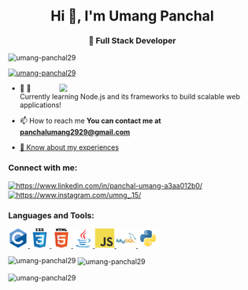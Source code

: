 <h1 align="center">Hi 👋, I'm Umang Panchal</h1>
<h3 align="center">🚀 Full Stack Developer </h3>

<p align="left"> <img src="https://komarev.com/ghpvc/?username=umang-panchal29&label=Profile%20views&color=0e75b6&style=flat" alt="umang-panchal29" /> </p>

<p align="left"> <a href="https://github.com/ryo-ma/github-profile-trophy"><img src="https://github-profile-trophy.vercel.app/?username=umang-panchal29" alt="umang-panchal29" /></a> </p>



<img align="right" width="400" src="https://static.wixstatic.com/media/bbe642_62414e50bef34ce28db1afabf55f17ec~mv2.gif">

- 🌱 🚀 Currently learning Node.js and its frameworks to build scalable web applications!

- 📫 How to reach me **You can contact me at panchalumang2929@gmail.com**

-  <a href="https://drive.google.com/file/d/1t-s8HAod-IKTvxVdFhL4jPX_q77y99j_/view">📄 Know about my experiences</a>

<h3 align="left">Connect with me:</h3>
<p align="left">
<a href="https://linkedin.com/in/https://www.linkedin.com/in/panchal-umang-a3aa012b0/" target="blank"><img align="center" src="https://raw.githubusercontent.com/rahuldkjain/github-profile-readme-generator/master/src/images/icons/Social/linked-in-alt.svg" alt="https://www.linkedin.com/in/panchal-umang-a3aa012b0/" height="30" width="40" /></a>
<a href="https://instagram.com/https://www.instagram.com/umng_.15/" target="blank"><img align="center" src="https://raw.githubusercontent.com/rahuldkjain/github-profile-readme-generator/master/src/images/icons/Social/instagram.svg" alt="https://www.instagram.com/umng_.15/" height="30" width="40" /></a>
</p>

<h3 align="left">Languages and Tools:</h3>
<p align="left"> <a href="https://www.cprogramming.com/" target="_blank" rel="noreferrer"> 
<img src="https://raw.githubusercontent.com/devicons/devicon/master/icons/c/c-original.svg" alt="c" width="40" height="40"/> </a> <a href="https://www.w3schools.com/css/" target="_blank" rel="noreferrer"> <img src="https://raw.githubusercontent.com/devicons/devicon/master/icons/css3/css3-original-wordmark.svg" alt="css3" width="40" height="40"/> </a> <a href="https://www.w3.org/html/" target="_blank" rel="noreferrer"> <img src="https://raw.githubusercontent.com/devicons/devicon/master/icons/html5/html5-original-wordmark.svg" alt="html5" width="40" height="40"/> </a> <a href="https://www.java.com" target="_blank" rel="noreferrer"> 
<img src="https://raw.githubusercontent.com/devicons/devicon/master/icons/java/java-original.svg" alt="java" width="40" height="40"/> </a> <a href="https://developer.mozilla.org/en-US/docs/Web/JavaScript" target="_blank" rel="noreferrer"> <img src="https://raw.githubusercontent.com/devicons/devicon/master/icons/javascript/javascript-original.svg" alt="javascript" width="40" height="40"/> </a> <a href="https://www.mysql.com/" target="_blank" rel="noreferrer"> <img src="https://raw.githubusercontent.com/devicons/devicon/master/icons/mysql/mysql-original-wordmark.svg" alt="mysql" width="40" height="40"/> </a>
<a href="https://www.python.org" target="_blank" rel="noreferrer"> <img src="https://raw.githubusercontent.com/devicons/devicon/master/icons/python/python-original.svg" alt="python" width="40" height="40"/> </a> </p>

<p><img align="left" src="https://github-readme-stats.vercel.app/api/top-langs?username=umang-panchal29&show_icons=true&locale=en&layout=compact" alt="umang-panchal29" /></p>

<p>&nbsp;<img align="center" src="https://github-readme-stats.vercel.app/api?username=umang-panchal29&show_icons=true&locale=en" alt="umang-panchal29" /></p>

<p><img align="center" src="https://github-readme-streak-stats.herokuapp.com/?user=umang-panchal29&" alt="umang-panchal29" /></p>
